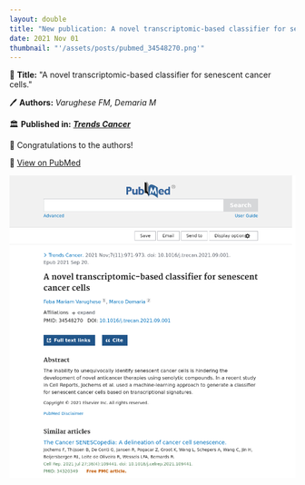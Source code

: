 ```yaml
---
layout: double
title: "New publication: A novel transcriptomic-based classifier for senescent cancer cells"
date: 2021 Nov 01
thumbnail: "'/assets/posts/pubmed_34548270.png'"
---
```

📖 <strong>Title:</strong> "A novel transcriptomic-based classifier for senescent cancer cells."  

🖊️ <strong>Authors:</strong> <em>Varughese FM, Demaria M</em>  

🏛️ <strong>Published in:</strong> <em><strong><ins>Trends Cancer</ins></strong></em>  

🎉 Congratulations to the authors!  

🔗 <a href="https://pubmed.ncbi.nlm.nih.gov/34548270/">View on PubMed</a>  

![Publication Image](/assets/posts/pubmed_34548270.png)
